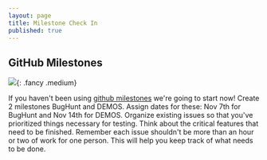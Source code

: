 ```yaml
---
layout: page
title: Milestone Check In
published: true
---
```




## GitHub Milestones

![](img/milestonesview.jpg){: .fancy .medium}

If you haven't been using [github milestones](https://help.github.com/articles/creating-and-editing-milestones-for-issues-and-pull-requests/) we're going to start now! Create 2 milestones BugHunt and DEMOS. Assign dates for these: Nov 7th for BugHunt and Nov 14th for DEMOS.  Organize existing issues so that you've prioritized things necessary for testing.  Think about the critical features that need to be finished.  Remember each issue shouldn't be more than an hour or two of work for one person. This will help you keep track of what needs to be done.
